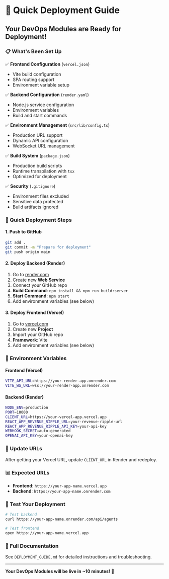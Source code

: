# 🚀 Quick Deployment Guide

## Your DevOps Modules are Ready for Deployment!

### 📋 What's Been Set Up

✅ **Frontend Configuration** (`vercel.json`)
- Vite build configuration
- SPA routing support
- Environment variable setup

✅ **Backend Configuration** (`render.yaml`)
- Node.js service configuration
- Environment variables
- Build and start commands

✅ **Environment Management** (`src/lib/config.ts`)
- Production URL support
- Dynamic API configuration
- WebSocket URL management

✅ **Build System** (`package.json`)
- Production build scripts
- Runtime transpilation with `tsx`
- Optimized for deployment

✅ **Security** (`.gitignore`)
- Environment files excluded
- Sensitive data protected
- Build artifacts ignored

### 🎯 Quick Deployment Steps

#### 1. Push to GitHub
```bash
git add .
git commit -m "Prepare for deployment"
git push origin main
```

#### 2. Deploy Backend (Render)
1. Go to [render.com](https://render.com)
2. Create new **Web Service**
3. Connect your GitHub repo
4. **Build Command**: `npm install && npm run build:server`
5. **Start Command**: `npm start`
6. Add environment variables (see below)

#### 3. Deploy Frontend (Vercel)
1. Go to [vercel.com](https://vercel.com)
2. Create new **Project**
3. Import your GitHub repo
4. **Framework**: Vite
5. Add environment variables (see below)

### 🔧 Environment Variables

#### Frontend (Vercel)
```bash
VITE_API_URL=https://your-render-app.onrender.com
VITE_WS_URL=wss://your-render-app.onrender.com
```

#### Backend (Render)
```bash
NODE_ENV=production
PORT=10000
CLIENT_URL=https://your-vercel-app.vercel.app
REACT_APP_REVENUE_RIPPLE_URL=your-revenue-ripple-url
REACT_APP_REVENUE_RIPPLE_API_KEY=your-api-key
WEBHOOK_SECRET=auto-generated
OPENAI_API_KEY=your-openai-key
```

### 🔄 Update URLs
After getting your Vercel URL, update `CLIENT_URL` in Render and redeploy.

### 📊 Expected URLs
- **Frontend**: `https://your-app-name.vercel.app`
- **Backend**: `https://your-app-name.onrender.com`

### 🧪 Test Your Deployment
```bash
# Test backend
curl https://your-app-name.onrender.com/api/agents

# Test frontend
open https://your-app-name.vercel.app
```

### 📖 Full Documentation
See `DEPLOYMENT_GUIDE.md` for detailed instructions and troubleshooting.

---

**Your DevOps Modules will be live in ~10 minutes!** 🎉 